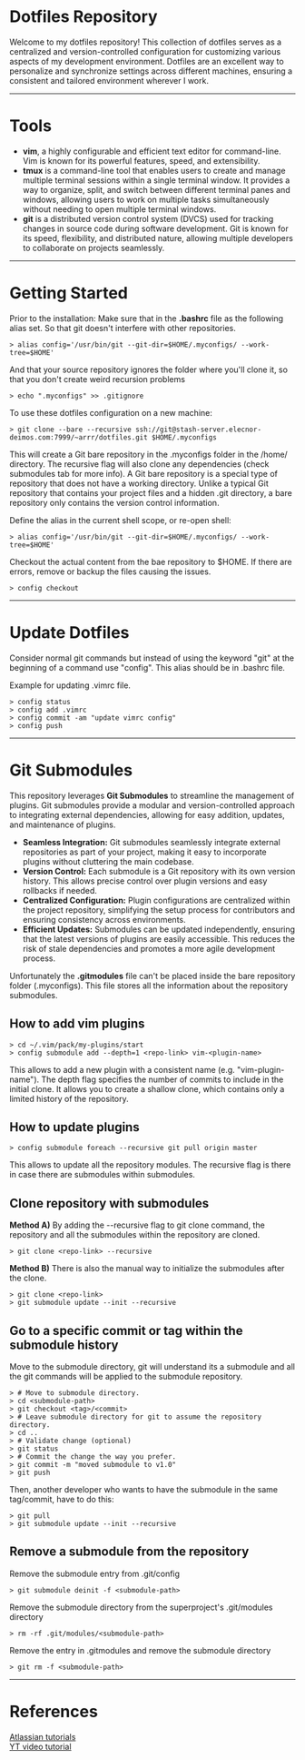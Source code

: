 # Dotfiles Repository

Welcome to my dotfiles repository! This collection of dotfiles serves as a centralized and version-controlled configuration for customizing various aspects of my development environment. Dotfiles are an excellent way to personalize and synchronize settings across different machines, ensuring a consistent and tailored environment wherever I work.

___

# Tools

- **vim**, a highly configurable and efficient text editor for command-line. Vim is known for its powerful features, speed, and extensibility.
- **tmux** is a command-line tool that enables users to create and manage multiple terminal sessions within a single terminal window. It provides a way to organize, split, and switch between different terminal panes and windows, allowing users to work on multiple tasks simultaneously without needing to open multiple terminal windows.
- **git** is a distributed version control system (DVCS) used for tracking changes in source code during software development. Git is known for its speed, flexibility, and distributed nature, allowing multiple developers to collaborate on projects seamlessly.

___

# Getting Started

Prior to the installation: Make sure that in the **.bashrc** file as the following alias set. So that git doesn't interfere with other repositories.

    > alias config='/usr/bin/git --git-dir=$HOME/.myconfigs/ --work-tree=$HOME'

And that your source repository ignores the folder where you'll clone it, so that you don't create weird recursion problems

    > echo ".myconfigs" >> .gitignore

To use these dotfiles configuration on a new machine:

    > git clone --bare --recursive ssh://git@stash-server.elecnor-deimos.com:7999/~arrr/dotfiles.git $HOME/.myconfigs

This will create a Git bare repository in the .myconfigs folder in the /home/ directory. The recursive flag will also clone any dependencies (check submodules tab for more info).
A Git bare repository is a special type of repository that does not have a working directory. Unlike a typical Git repository that contains your project files and a hidden .git directory, a bare repository only contains the version control information.

Define the alias in the current shell scope, or re-open shell:

    > alias config='/usr/bin/git --git-dir=$HOME/.myconfigs/ --work-tree=$HOME'

Checkout the actual content from the bae repository to $HOME. If there are errors, remove or backup the files causing the issues.

    > config checkout

___

# Update Dotfiles

Consider normal git commands but instead of using the keyword "git" at the beginning of a command use "config". This alias should be in .bashrc file.

Example for updating .vimrc file.
    
    > config status
    > config add .vimrc
    > config commit -am "update vimrc config"
    > config push

___

# Git Submodules

This repository leverages **Git Submodules** to streamline the management of plugins. Git submodules provide a modular and version-controlled approach to integrating external dependencies, allowing for easy addition, updates, and maintenance of plugins.
- **Seamless Integration:** Git submodules seamlessly integrate external repositories as part of your project, making it easy to incorporate plugins without cluttering the main codebase.
- **Version Control:** Each submodule is a Git repository with its own version history. This allows precise control over plugin versions and easy rollbacks if needed.
- **Centralized Configuration:** Plugin configurations are centralized within the project repository, simplifying the setup process for contributors and ensuring consistency across environments.
- **Efficient Updates:** Submodules can be updated independently, ensuring that the latest versions of plugins are easily accessible. This reduces the risk of stale dependencies and promotes a more agile development process.

Unfortunately the **.gitmodules** file can't be placed inside the bare repository folder (.myconfigs). This file stores all the information about the repository submodules.

## How to add vim plugins

	> cd ~/.vim/pack/my-plugins/start
	> config submodule add --depth=1 <repo-link> vim-<plugin-name>

This allows to add a new plugin with a consistent name (e.g. "vim-plugin-name"). The depth flag specifies the number of commits to include in the initial clone. It allows you to create a shallow clone, which contains only a limited history of the repository.

## How to update plugins

	> config submodule foreach --recursive git pull origin master

This allows to update all the repository modules. The recursive flag is there in case there are submodules within submodules.

## Clone repository with submodules

**Method A)** By adding the --recursive flag to git clone command, the repository and all the submodules within the repository are cloned.

    > git clone <repo-link> --recursive

**Method B)** There is also the manual way to initialize the submodules after the clone.

    > git clone <repo-link>
    > git submodule update --init --recursive

## Go to a specific commit or tag within the submodule history

Move to the submodule directory, git will understand its a submodule and all the git commands will be applied to the submodule repository.

    > # Move to submodule directory.
    > cd <submodule-path>
    > git checkout <tag>/<commit>
    > # Leave submodule directory for git to assume the repository directory.
    > cd ..
    > # Validate change (optional)
    > git status
    > # Commit the change the way you prefer.
    > git commit -m "moved submodule to v1.0"
    > git push

Then, another developer who wants to have the submodule in the same tag/commit, have to do this:

    > git pull
    > git submodule update --init --recursive

## Remove a submodule from the repository

Remove the submodule entry from .git/config

    > git submodule deinit -f <submodule-path>

Remove the submodule directory from the superproject's .git/modules directory

    > rm -rf .git/modules/<submodule-path>

Remove the entry in .gitmodules and remove the submodule directory

    > git rm -f <submodule-path>

___

# References
[Atlassian tutorials](https://www.atlassian.com/git/tutorials/dotfiles)  
[YT video tutorial](https://www.youtube.com/watch?v=tBoLDpTWVOM)

